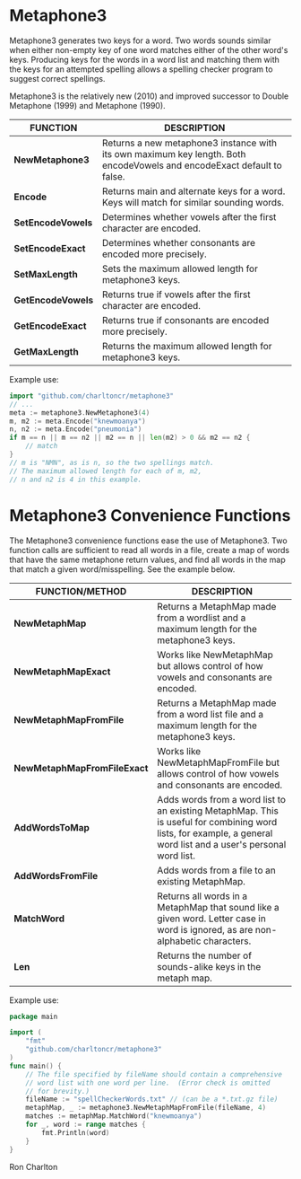 <!-- title: Metaphone3 Read Me -->
<!-- $Id: README.md,v 1.24 2023-05-04 11:00:33-04 ron Exp $ -->

# Metaphone3

Metaphone3 generates two keys for a word.  Two words sounds similar when
either non-empty key of one word matches either of the other word's keys.
Producing keys for the words in a word list and matching them with the keys
for an attempted spelling allows a spelling checker program to suggest correct
spellings.

Metaphone3 is the relatively new (2010) and improved successor to Double
Metaphone (1999) and Metaphone (1990).

| FUNCTION | DESCRIPTION |
| --- | --- |
| **NewMetaphone3** | Returns a new metaphone3 instance with its own maximum key length. Both encodeVowels and encodeExact default to false. |
| **Encode** | Returns main and alternate keys for a word.  Keys will match for similar sounding words. |
| **SetEncodeVowels** | Determines whether vowels after the first character are encoded. |
| **SetEncodeExact** | Determines whether consonants are encoded more precisely. |
| **SetMaxLength** | Sets the maximum allowed length for metaphone3 keys. |
| **GetEncodeVowels** | Returns true if vowels after the first character are encoded. |
| **GetEncodeExact** | Returns true if consonants are encoded more precisely. |
| **GetMaxLength** | Returns the maximum allowed length for metaphone3 keys. |

Example use:

```go
import "github.com/charltoncr/metaphone3"
// ...
meta := metaphone3.NewMetaphone3(4)
m, m2 := meta.Encode("knewmoanya")
n, n2 := meta.Encode("pneumonia")
if m == n || m == n2 || m2 == n || len(m2) > 0 && m2 == n2 {
    // match
}
// m is "NMN", as is n, so the two spellings match.
// The maximum allowed length for each of m, m2,
// n and n2 is 4 in this example.
```

# Metaphone3 Convenience Functions

The Metaphone3 convenience functions ease the use of Metaphone3.
Two function calls are sufficient to read all words in a file, create a
map of words that have the same metaphone return values, and find all words
in the map that match a given word/misspelling.  See the example below.

| FUNCTION/METHOD | DESCRIPTION |
| --- | --- |
| **NewMetaphMap** | Returns a MetaphMap made from a wordlist and a maximum length for the metaphone3 keys. |
| **NewMetaphMapExact** | Works like NewMetaphMap but allows control of how vowels and consonants are encoded. |
| **NewMetaphMapFromFile** | Returns a MetaphMap made from a word list file and a maximum length for the metaphone3 keys. |
| **NewMetaphMapFromFileExact** | Works like NewMetaphMapFromFile but allows control of how vowels and consonants are encoded. |
| **AddWordsToMap** | Adds words from a word list to an existing MetaphMap. This is useful for combining word lists, for example, a general word list and a user's personal word list. |
| **AddWordsFromFile** | Adds words from a file to an existing MetaphMap. |
| **MatchWord** | Returns all words in a MetaphMap that sound like a given word. Letter case in word is ignored, as are non-alphabetic characters. |
| **Len** | Returns the number of sounds-alike keys in the metaph map. |

Example use:

```go
package main

import (
    "fmt"
    "github.com/charltoncr/metaphone3"
)
func main() {
    // The file specified by fileName should contain a comprehensive
    // word list with one word per line.  (Error check is omitted
    // for brevity.)
    fileName := "spellCheckerWords.txt" // (can be a *.txt.gz file)
    metaphMap, _ := metaphone3.NewMetaphMapFromFile(fileName, 4)
    matches := metaphMap.MatchWord("knewmoanya")
    for _, word := range matches {
        fmt.Println(word)
    }
}
```

Ron Charlton
